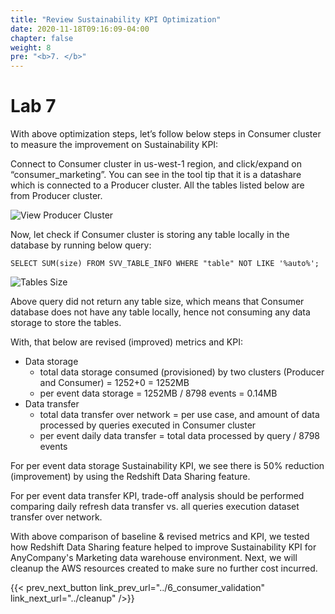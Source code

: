 ```yaml
---
title: "Review Sustainability KPI Optimization"
date: 2020-11-18T09:16:09-04:00
chapter: false
weight: 8
pre: "<b>7. </b>"
---
```


# Lab 7

With above optimization steps, let’s follow below steps in Consumer cluster to measure the improvement on Sustainability KPI:

Connect to Consumer cluster in us-west-1 region, and click/expand on “consumer_marketing”. You can see in the tool tip that it is a datashare which is connected to a Producer cluster. All the tables listed below are from Producer cluster.

![View Producer Cluster](/Sustainability/300_optimize_data_pattern_using_redshift_data_sharing/lab-7/images/view_producer_cluster2.png?classes=lab_picture_small)

Now, let check if Consumer cluster is storing any table locally in the database by running below query:
```
SELECT SUM(size) FROM SVV_TABLE_INFO WHERE "table" NOT LIKE '%auto%';
```

![Tables Size](/Sustainability/300_optimize_data_pattern_using_redshift_data_sharing/lab-7/images/sum_tables.png?classes=lab_picture_small)

Above query did not return any table size, which means that Consumer database does not have any table locally, hence not consuming any data storage to store the tables.

With, that below are revised (improved) metrics and KPI:
* Data storage
    * total data storage consumed (provisioned) by two clusters (Producer and Consumer) = 1252+0 = 1252MB
    * per event data storage = 1252MB / 8798 events = 0.14MB
* Data transfer
    * total data transfer over network = per use case, and amount of data processed by queries executed in Consumer cluster
    * per event daily data transfer = total data processed by query / 8798 events

For per event data storage Sustainability KPI, we see there is 50% reduction (improvement) by using the Redshift Data Sharing feature.

For per event data transfer KPI, trade-off analysis should be performed comparing daily refresh data transfer vs. all queries execution dataset transfer over network.

With above comparison of baseline & revised metrics and KPI, we tested how Redshift Data Sharing feature helped to improve Sustainability KPI for AnyCompany's Marketing data warehouse environment. Next, we will cleanup the AWS resources created to make sure no further cost incurred.

{{< prev_next_button link_prev_url="../6_consumer_validation" link_next_url="../cleanup" />}}
